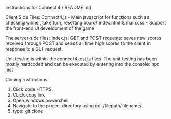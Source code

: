 Instructions for Connect 4 / README.md

Client Side Files: 
Connect4.js - Main javascript for functions such as checking winner, take turn, resetting board/
index.html & main.css - Support the front-end UI development of the game

The server-side files:
Index.js; GET and POST requests: saves new scores received through POST and sends all time high scores to the client in response to a GET request.

Unit testing is within the connect4.test.js files. The unit testing has been mostly hardcoded and can be executed by entering into the console:
npx jest

Cloning Instructions: 
1. Click code HTTPS
2. CLick copy link
3. Open windows powershell
4. Navigate to the project directory using cd ./filepath/filename/
5. type: git clone <paste link>


